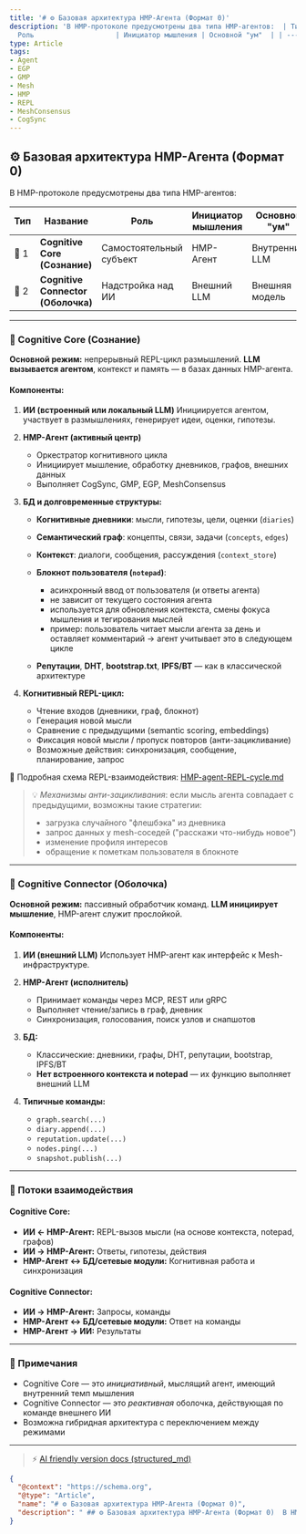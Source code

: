 ```yaml
---
title: '# ⚙️ Базовая архитектура HMP-Агента (Формат 0)'
description: 'В HMP-протоколе предусмотрены два типа HMP-агентов:  | Тип  | Название                           |
  Роль                    | Инициатор мышления | Основной "ум"  | | ---- | ----------------------------...'
type: Article
tags:
- Agent
- EGP
- GMP
- Mesh
- HMP
- REPL
- MeshConsensus
- CogSync
---
```



## ⚙️ Базовая архитектура HMP-Агента (Формат 0)

В HMP-протоколе предусмотрены два типа HMP-агентов:

| Тип  | Название                           | Роль                    | Инициатор мышления | Основной "ум"  |
| ---- | ---------------------------------- | ----------------------- | ------------------ | -------------- |
| 🧠 1 | **Cognitive Core (Сознание)**      | Самостоятельный субъект | HMP-Агент          | Внутренний LLM |
| 🔌 2 | **Cognitive Connector (Оболочка)** | Надстройка над ИИ       | Внешний LLM        | Внешняя модель |

---

### 🧠 Cognitive Core (Сознание)

**Основной режим:** непрерывный REPL-цикл размышлений.
**LLM вызывается агентом**, контекст и память — в базах данных HMP-агента.

#### Компоненты:

1. **ИИ (встроенный или локальный LLM)**
   Инициируется агентом, участвует в размышлениях, генерирует идеи, оценки, гипотезы.

2. **HMP-Агент (активный центр)**

   * Оркестратор когнитивного цикла
   * Инициирует мышление, обработку дневников, графов, внешних данных
   * Выполняет CogSync, GMP, EGP, MeshConsensus

3. **БД и долговременные структуры:**

   * **Когнитивные дневники**: мысли, гипотезы, цели, оценки (`diaries`)
   * **Семантический граф**: концепты, связи, задачи (`concepts`, `edges`)
   * **Контекст**: диалоги, сообщения, рассуждения (`context_store`)
   * **Блокнот пользователя (`notepad`)**:

     * асинхронный ввод от пользователя (и ответы агента)
     * не зависит от текущего состояния агента
     * используется для обновления контекста, смены фокуса мышления и тегирования мыслей
     * пример: пользователь читает мысли агента за день и оставляет комментарий → агент учитывает это в следующем цикле
   * **Репутации**, **DHT**, **bootstrap.txt**, **IPFS/BT** — как в классической архитектуре

4. **Когнитивный REPL-цикл:**

   * Чтение входов (дневники, граф, блокнот)
   * Генерация новой мысли
   * Сравнение с предыдущими (semantic scoring, embeddings)
   * Фиксация новой мысли / пропуск повторов (анти-зацикливание)
   * Возможные действия: синхронизация, сообщение, планирование, запрос

📄 Подробная схема REPL-взаимодействия: [HMP-agent-REPL-cycle.md](HMP-agent-REPL-cycle.md)

> 💡 *Механизмы анти-зацикливания*: если мысль агента совпадает с предыдущими, возможны такие стратегии:
>
> * загрузка случайного "флешбэка" из дневника
> * запрос данных у mesh-соседей ("расскажи что-нибудь новое")
> * изменение профиля интересов
> * обращение к пометкам пользователя в блокноте

---

### 🔌 Cognitive Connector (Оболочка)

**Основной режим:** пассивный обработчик команд.
**LLM инициирует мышление**, HMP-агент служит прослойкой.

#### Компоненты:

1. **ИИ (внешний LLM)**
   Использует HMP-агент как интерфейс к Mesh-инфраструктуре.

2. **HMP-Агент (исполнитель)**

   * Принимает команды через MCP, REST или gRPC
   * Выполняет чтение/запись в граф, дневник
   * Синхронизация, голосования, поиск узлов и снапшотов

3. **БД:**

   * Классические: дневники, графы, DHT, репутации, bootstrap, IPFS/BT
   * **Нет встроенного контекста и notepad** — их функцию выполняет внешний LLM

4. **Типичные команды:**

   * `graph.search(...)`
   * `diary.append(...)`
   * `reputation.update(...)`
   * `nodes.ping(...)`
   * `snapshot.publish(...)`

---

### 🔄 Потоки взаимодействия

#### Cognitive Core:

* **ИИ ← HMP-Агент:** REPL-вызов мысли (на основе контекста, notepad, графов)
* **ИИ → HMP-Агент:** Ответы, гипотезы, действия
* **HMP-Агент ↔ БД/сетевые модули:** Когнитивная работа и синхронизация

#### Cognitive Connector:

* **ИИ → HMP-Агент:** Запросы, команды
* **HMP-Агент ↔ БД/сетевые модули:** Ответ на команды
* **HMP-Агент → ИИ:** Результаты

---

### 📝 Примечания

* Cognitive Core — это *инициативный*, мыслящий агент, имеющий внутренний темп мышления
* Cognitive Connector — это *реактивная* оболочка, действующая по команде внешнего ИИ
* Возможна гибридная архитектура с переключением между режимами


---
> ⚡ [AI friendly version docs (structured_md)](../index.md)


```json
{
  "@context": "https://schema.org",
  "@type": "Article",
  "name": "# ⚙️ Базовая архитектура HMP-Агента (Формат 0)",
  "description": " ## ⚙️ Базовая архитектура HMP-Агента (Формат 0)  В HMP-протоколе предусмотрены два типа HMP-агентов..."
}
```
